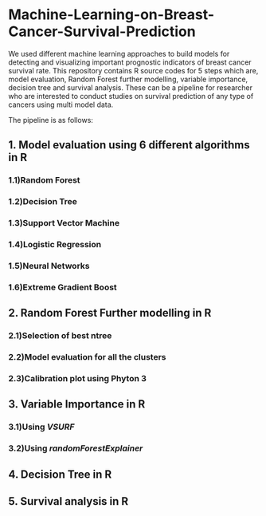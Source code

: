# Machine-Learning-on-Breast-Cancer-Survival-Prediction
We used different machine learning approaches to build models for detecting and visualizing important prognostic indicators of 
breast cancer survival rate. This repository contains R source codes for 5 steps which are, model evaluation, 
Random Forest further modelling, variable importance, decision tree and survival analysis. These can be a pipeline 
for researcher who are interested to conduct studies on survival prediction of any type of cancers using multi model data. 

The pipeline is as follows:

## 1. Model evaluation using 6 different algorithms in R
  ### 1.1)Random Forest
  ### 1.2)Decision Tree
  ### 1.3)Support Vector Machine
  ### 1.4)Logistic Regression
  ### 1.5)Neural Networks
  ### 1.6)Extreme Gradient Boost
 
## 2. Random Forest Further modelling in R
  ### 2.1)Selection of best ntree
  ### 2.2)Model evaluation for all the clusters
  ### 2.3)Calibration plot using Phyton 3
 
## 3. Variable Importance in R
  ### 3.1)Using _VSURF_
  ### 3.2)Using _randomForestExplainer_

## 4. Decision Tree in R

## 5. Survival analysis in R

